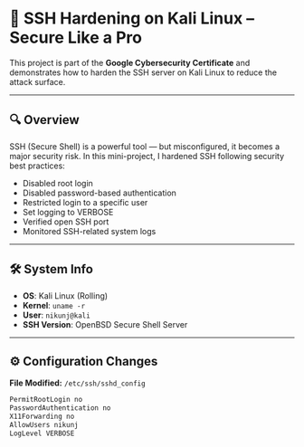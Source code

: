 # 🔐 SSH Hardening on Kali Linux – Secure Like a Pro

This project is part of the **Google Cybersecurity Certificate** and demonstrates how to harden the SSH server on Kali Linux to reduce the attack surface.

---

## 🔍 Overview

SSH (Secure Shell) is a powerful tool — but misconfigured, it becomes a major security risk. In this mini-project, I hardened SSH following security best practices:

- Disabled root login  
- Disabled password-based authentication  
- Restricted login to a specific user  
- Set logging to VERBOSE  
- Verified open SSH port  
- Monitored SSH-related system logs  

---

## 🛠️ System Info

- **OS**: Kali Linux (Rolling)  
- **Kernel**: `uname -r`  
- **User**: `nikunj@kali`  
- **SSH Version**: OpenBSD Secure Shell Server  

---

## ⚙️ Configuration Changes

**File Modified:** `/etc/ssh/sshd_config`

```bash
PermitRootLogin no
PasswordAuthentication no
X11Forwarding no
AllowUsers nikunj
LogLevel VERBOSE
```
